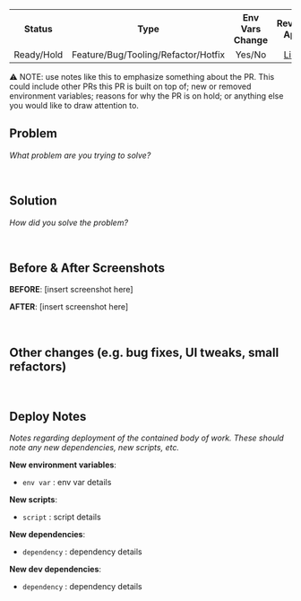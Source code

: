 <table align="center">
    <tr align="center">
        <th>Status</th>
        <th>Type</th>
        <th>Env Vars Change</th>
        <th>Review App</th>
        <th>Ticket</th>
    </tr>
    <tr align="center">
        <td>Ready/Hold</td>
        <td>Feature/Bug/Tooling/Refactor/Hotfix</td>
        <td>Yes/No</td>
        <td><a href="" target="_blank">Link</a></td>
        <td><a href="" target="_blank">Link</a></td>
    </tr>
</table>
<blockqoute>⚠️ NOTE: use notes like this to emphasize something about the PR. This could include other PRs this PR is built on top of; new or removed environment variables; reasons for why the PR is on hold; or anything else you would like to draw attention to.</blockquote>
<br>
<h2>Problem</h2>
<p><em>What problem are you trying to solve?</em></p>
<br>
<h2>Solution</h2>
<p><em>How did you solve the problem?</em></p>
<br>
<h2>Before & After Screenshots</h2>
<p><strong>BEFORE</strong>:
[insert screenshot here]</p>
<p><strong>AFTER</strong>:
[insert screenshot here]</p>
<br>
<h2>Other changes (e.g. bug fixes, UI tweaks, small refactors)</h2>
<br>
<h2>Deploy Notes</h2>
<p><em>Notes regarding deployment of the contained body of work. These should note any
new dependencies, new scripts, etc.</em></p>
<p><strong>New environment variables</strong>:</p>
<ul>
    <li><code>env var</code> : env var details</li>
</ul>
<p><strong>New scripts</strong>:</p>
<ul>
    <li><code>script</code> : script details</li>
</ul>
<p><strong>New dependencies</strong>:</p>
<ul>
<li><code>dependency</code> : dependency details</li>
</ul>
<p><strong>New dev dependencies</strong>:</p>
<ul>
<li><code>dependency</code> : dependency details</li>
